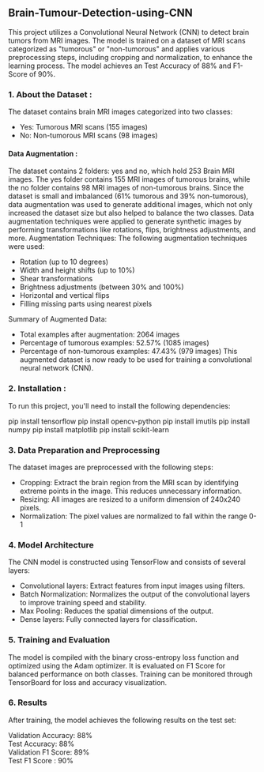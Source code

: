 ## Brain-Tumour-Detection-using-CNN

This project utilizes a Convolutional Neural Network (CNN) to detect brain tumors from MRI images. The model is trained on a dataset of MRI scans categorized as "tumorous" or "non-tumorous" and applies various preprocessing steps, including cropping and normalization, to enhance the learning process. The model achieves an Test Accuracy of 88% and F1-Score of 90%.

### 1. About the Dataset : 
The dataset contains brain MRI images categorized into two classes:
* Yes: Tumorous MRI scans (155 images)
* No: Non-tumorous MRI scans (98 images)

#### Data Augmentation : 

The dataset contains 2 folders: yes and no, which hold 253 Brain MRI images. The yes folder contains 155 MRI images of tumorous brains, while the no folder contains 98 MRI images of non-tumorous brains. Since the dataset is small and imbalanced (61% tumorous and 39% non-tumorous), data augmentation was used to generate additional images, which not only increased the dataset size but also helped to balance the two classes. Data augmentation techniques were applied to generate synthetic images by performing transformations like rotations, flips, brightness adjustments, and more. 
Augmentation Techniques:
The following augmentation techniques were used:

* Rotation (up to 10 degrees)
* Width and height shifts (up to 10%)
* Shear transformations
* Brightness adjustments (between 30% and 100%)
* Horizontal and vertical flips
* Filling missing parts using nearest pixels

Summary of Augmented Data:
* Total examples after augmentation: 2064 images
* Percentage of tumorous examples: 52.57% (1085 images)
* Percentage of non-tumorous examples: 47.43% (979 images)
This augmented dataset is now ready to be used for training a convolutional neural network (CNN).

### 2. Installation : 
To run this project, you'll need to install the following dependencies:

pip install tensorflow
pip install opencv-python
pip install imutils
pip install numpy
pip install matplotlib
pip install scikit-learn

### 3. Data Preparation and Preprocessing
The dataset images are preprocessed with the following steps:
* Cropping: Extract the brain region from the MRI scan by identifying extreme points in the image. This reduces unnecessary information.
* Resizing: All images are resized to a uniform dimension of 240x240 pixels.
* Normalization: The pixel values are normalized to fall within the range 0-1

### 4. Model Architecture
The CNN model is constructed using TensorFlow and consists of several layers:
* Convolutional layers: Extract features from input images using filters.
* Batch Normalization: Normalizes the output of the convolutional layers to improve training speed and stability.
* Max Pooling: Reduces the spatial dimensions of the output.
* Dense layers: Fully connected layers for classification.

### 5. Training and Evaluation
The model is compiled with the binary cross-entropy loss function and optimized using the Adam optimizer. It is evaluated on F1 Score for balanced performance on both classes.
Training can be monitored through TensorBoard for loss and accuracy visualization.

### 6. Results
After training, the model achieves the following results on the test set:

Validation Accuracy: 88% <br>
Test Accuracy: 88% <br>
Validation F1 Score: 89% <br>
Test F1 Score : 90%

